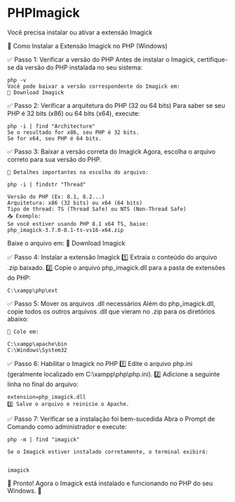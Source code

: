 # PHPImagick
Você precisa instalar ou ativar a extensão Imagick



📌 Como Instalar a Extensão Imagick no PHP (Windows)

✅ Passo 1: Verificar a versão do PHP
Antes de instalar o Imagick, certifique-se da versão do PHP instalada no seu sistema:
	
	php -v
	Você pode baixar a versão correspondente do Imagick em:
	🔗 Download Imagick



✅ Passo 2: Verificar a arquitetura do PHP (32 ou 64 bits)
Para saber se seu PHP é 32 bits (x86) ou 64 bits (x64), execute:


	php -i | find "Architecture"
	Se o resultado for x86, seu PHP é 32 bits.
	Se for x64, seu PHP é 64 bits.


✅ Passo 3: Baixar a versão correta do Imagick
Agora, escolha o arquivo correto para sua versão do PHP.

	🔹 Detalhes importantes na escolha do arquivo:
 
	php -i | findstr "Thread"

	Versão do PHP (Ex: 8.1, 8.2...)
	Arquitetura: x86 (32 bits) ou x64 (64 bits)
	Tipo de thread: TS (Thread Safe) ou NTS (Non-Thread Safe)
	📥 Exemplo:
	Se você estiver usando PHP 8.1 x64 TS, baixe:
	php_imagick-3.7.0-8.1-ts-vs16-x64.zip

Baixe o arquivo em:
🔗 Download Imagick






✅ Passo 4: Instalar a extensão Imagick
	1️⃣ Extraia o conteúdo do arquivo .zip baixado.
	2️⃣ Copie o arquivo php_imagick.dll para a pasta de extensões do PHP:


	C:\xampp\php\ext



✅ Passo 5: Mover os arquivos .dll necessários
	Além do php_imagick.dll, copie todos os outros arquivos .dll que vieram 	no .zip para os diretórios abaixo:

	📂 Cole em:

	C:\xampp\apache\bin
	C:\Windows\System32



✅ Passo 6: Habilitar o Imagick no PHP
	1️⃣ Edite o arquivo php.ini (geralmente localizado em C:\xampp\php\php.ini).
	2️⃣ Adicione a seguinte linha no final do arquivo:


	extension=php_imagick.dll
	3️⃣ Salve o arquivo e reinicie o Apache.



✅ Passo 7: Verificar se a instalação foi bem-sucedida
Abra o Prompt de Comando como administrador e execute:

	php -m | find "imagick"

	Se o Imagick estiver instalado corretamente, o terminal exibirá:


	imagick
🎉 Pronto! Agora o Imagick está instalado e funcionando no PHP do seu Windows. 🚀
